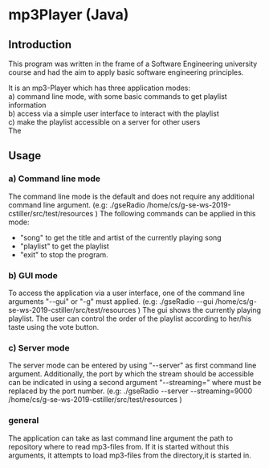 # mp3Player (Java)

## Introduction

This program was written in the frame of a Software Engineering university course and had the aim to apply basic 
software engineering principles. 

It is an mp3-Player which has three application modes:\
a) command line mode, with some basic commands to get playlist information\
b) access via a simple user interface to interact with the playlist\
c) make the playlist accessible on a server for other users \
The 

## Usage

### a) Command line mode
The command line mode is the default and does not require any additional command line argument. 
(e.g: ./gseRadio /home/cs/g-se-ws-2019-cstiller/src/test/resources )
The following commands can be applied in this mode: 
- "song" to get the title and artist of the currently playing song
- "playlist" to get the playlist
- "exit" to stop the program.

### b) GUI mode
To access the application via a user interface, one of the command line arguments "--gui" or "-g" must applied.
(e.g: ./gseRadio --gui /home/cs/g-se-ws-2019-cstiller/src/test/resources ) 
The gui shows the currently playing playlist. The user can control the order of the playlist according to 
her/his taste using the vote button.


### c) Server mode
The server mode can be entered by using "--server" as first command line argument. Additionally, the port by which
the stream should be accessible can be indicated in using a second argument "--streaming=<port>" where <port> must be 
replaced by the port number. 
(e.g: ./gseRadio --server --streaming=9000 /home/cs/g-se-ws-2019-cstiller/src/test/resources )

### general
The application can take as last command line argument the path to repository where to read mp3-files from. 
If it is started without this arguments, it attempts to load mp3-files from the directory,it is started in.






